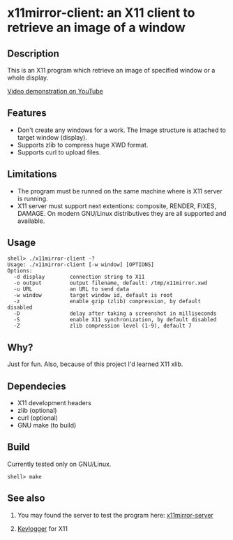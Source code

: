 # x11mirror-client: an X11 client to retrieve an image of a window


## Description

This is an X11 program which retrieve an image of specified window
or a whole display.

[Video demonstration on YouTube](https://youtu.be/4Kz16FlFcjQ)


## Features

* Don't create any windows for a work. The Image structure is attached 
  to target window (display).
* Supports zlib to compress huge XWD format.
* Supports curl to upload files.


## Limitations

* The program must be runned on the same machine where is X11 server is
  running.
* X11 server must support next extentions: composite, RENDER, FIXES, DAMAGE.
  On modern GNU/Linux distributives they are all supported and available.


## Usage

```
shell> ./x11mirror-client -?
Usage: ./x11mirror-client [-w window] [OPTIONS]
Options:
  -d display        connection string to X11
  -o output         output filename, default: /tmp/x11mirror.xwd
  -u URL            an URL to send data
  -w window         target window id, default is root
  -z                enable gzip (zlib) compression, by default disabled
  -D                delay after taking a screenshot in milliseconds
  -S                enable X11 synchronization, by default disabled
  -Z                zlib compression level (1-9), default 7
```

## Why?

Just for fun. Also, because of this project I'd learned X11 xlib.


## Dependecies

* X11 development headers
* zlib (optional)
* curl (optional)
* GNU make (to build)


## Build

Currently tested only on GNU/Linux.

```
shell> make
```


## See also

1. You may found the server to test the program here: [x11mirror-server][]

2. [Keylogger][] for X11


[x11mirror-server]: https://github.com/gh0stwizard/x11mirror-server
[Keylogger]: https://github.com/xdevelnet/x11k
